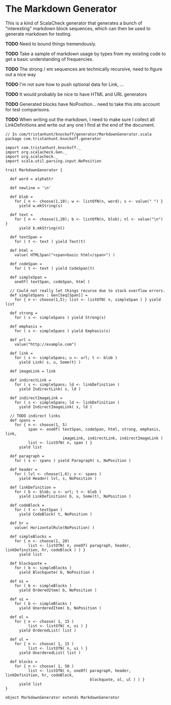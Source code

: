 # The Markdown Generator #

This is a kind of ScalaCheck generator that generates a bunch of "interesting"
markdown block sequences, which can then be used to generate markdown for testing.

**TODO** Need to bound things tremendously.

**TODO** Take a sample of markdown usage by types from my existing code to get
a basic understanding of frequencies.

**TODO** The strong / em sequences are technically recursive, need to figure
out a nice way

**TODO** I'm not sure how to push optional data for Link, ...

**TODO** It would probably be nice to have HTML and URL generators

**TODO** Generated blocks have NoPosition... need to take this into account for
test comparisons.

**TODO** When writing out the markdown, I need to make sure I collect all
LinkDefinitions and write out any one I find at the end of the document.

    // In com/tristanhunt/knockoff/generator/MarkdownGenerator.scala
    package com.tristanhunt.knockoff.generator
    
    import com.tristanhunt.knockoff._
    import org.scalacheck.Gen._
    import org.scalacheck._
    import scala.util.parsing.input.NoPosition
    
    trait MarkdownGenerator {
      
      def word = alphaStr
      
      def newline = '\n'
      
      def blob =
        for { n <- choose(1,10); w <- listOfN(n, word); s <- value(" ") }
          yield w.mkString(s)
      
      def text =
        for { n <- choose(1,20); b <- listOfN(n, blob); nl <- value("\n") }
          yield b.mkString(nl)
      
      def textSpan =
        for ( t <- text ) yield Text(t)
      
      def html =
        value( HTMLSpan("<span>basic html</span>") )
      
      def codeSpan =
        for ( t <- text ) yield CodeSpan(t)
      
      def simpleSpan =
        oneOf( textSpan, codeSpan, html )
      
      // Could not really let things recurse due to stack overflow errors.
      def simpleSpans : Gen[Seq[Span]] =
        for { n <- choose(1,5); list <- listOfN( n, simpleSpan ) } yield list
      
      def strong =
        for ( s <- simpleSpans ) yield Strong(s)
      
      def emphasis =
        for ( s <- simpleSpans ) yield Emphasis(s)
      
      def url =
        value("http://example.com")
      
      def link =
        for ( s <- simpleSpans; u <- url; t <- blob )
          yield Link( s, u, Some(t) )
      
      def imageLink = link
      
      def indirectLink =
        for ( s <- simpleSpans; ld <- linkDefinition )
          yield IndirectLink( s, ld )
      
      def indirectImageLink =
        for ( s <- simpleSpans; ld <- linkDefinition )
          yield IndirectImageLink( s, ld )
      
      // TODO indirect links
      def spans =
        for { n <- choose(1, 5)
              span <- oneOf( textSpan, codeSpan, html, strong, emphasis, link,
                             imageLink, indirectLink, indirectImageLink )
              list <- listOfN( n, span ) }
          yield list
      
      def paragraph =
        for ( s <- spans ) yield Paragraph( s, NoPosition )
      
      def header =
        for ( lvl <- choose(1,6); s <- spans )
          yield Header( lvl, s, NoPosition )
      
      def linkDefinition =
        for ( b <- blob; u <- url; t <- blob )
          yield LinkDefinition( b, u, Some(t), NoPosition )
      
      def codeBlock =
        for ( t <- textSpan )
          yield CodeBlock( t, NoPosition )
      
      def hr =
        value( HorizontalRule(NoPosition) )
      
      def simpleBlocks =
        for { n <- choose(1, 20)
              list <- listOfN( n, oneOf( paragraph, header, linkDefinition, hr, codeBlock ) ) }
          yield list
      
      def blockquote =
        for ( b <- simpleBlocks )
          yield Blockquote( b, NoPosition )
      
      def oi =
        for ( b <- simpleBlocks )
          yield OrderedItem( b, NoPosition )
      
      def ui =
        for ( b <- simpleBlocks )
          yield UnorderedItem( b, NoPosition )
      
      def ol =
        for { n <- choose( 1, 15 )
              list <- listOfN( n, oi ) }
          yield OrderedList( list )
      
      def ul =
        for { n <- choose( 1, 15 )
              list <- listOfN( n, ui ) }
          yield UnorderedList( list )
      
      def blocks =
        for { n <- choose( 1, 50 )
              list <- listOfN( n, oneOf( paragraph, header, linkDefinition, hr, codeBlock,
                                         blockquote, ol, ul ) ) }
          yield list
    }
    
    object MarkdownGenerator extends MarkdownGenerator
